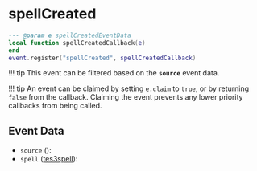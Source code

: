 # spellCreated



```lua
--- @param e spellCreatedEventData
local function spellCreatedCallback(e)
end
event.register("spellCreated", spellCreatedCallback)
```

!!! tip
	This event can be filtered based on the **`source`** event data.

!!! tip
	An event can be claimed by setting `e.claim` to `true`, or by returning `false` from the callback. Claiming the event prevents any lower priority callbacks from being called.

## Event Data

* `source` (): 
* `spell` ([tes3spell](../../types/tes3spell)): 

